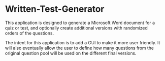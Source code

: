 # Written-Test-Generator

This application is designed to generate a Microsoft Word document for a quiz or test, and optionally create additional versions with randomized orders of the questions.

The intent for this application is to add a GUI to make it more user friendly.  It will also eventually allow the user to define how many questions from the original question pool will be used on the different final versions.
